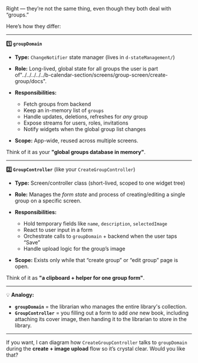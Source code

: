 Right — they’re not the same thing, even though they both deal with “groups.”

Here’s how they differ:

---

**1️⃣ `groupDomain`**

* **Type:** `ChangeNotifier` state manager (lives in `d-stateManagement/`)
* **Role:** Long-lived, global state for all groups the user is part of"../../../../../b-calendar-section/screens/group-screen/create-group/docs".
* **Responsibilities:**

  * Fetch groups from backend
  * Keep an in-memory list of `groups`
  * Handle updates, deletions, refreshes for *any* group
  * Expose streams for users, roles, invitations
  * Notify widgets when the global group list changes
* **Scope:** App-wide, reused across multiple screens.

Think of it as your **"global groups database in memory"**.

---

**2️⃣ `GroupController`** (like your `CreateGroupController`)

* **Type:** Screen/controller class (short-lived, scoped to one widget tree)
* **Role:** Manages the *form state* and process of creating/editing a single group on a specific screen.
* **Responsibilities:**

  * Hold temporary fields like `name`, `description`, `selectedImage`
  * React to user input in a form
  * Orchestrate calls to `groupDomain` + backend when the user taps “Save”
  * Handle upload logic for the group’s image
* **Scope:** Exists only while that “create group” or “edit group” page is open.

Think of it as **"a clipboard + helper for one group form"**.

---

💡 **Analogy:**

* **`groupDomain`** = the librarian who manages the entire library's collection.
* **`GroupController`** = you filling out a form to add *one* new book, including attaching its cover image, then handing it to the librarian to store in the library.

---

If you want, I can diagram how `CreateGroupController` talks to `groupDomain` during the **create + image upload** flow so it’s crystal clear. Would you like that?
